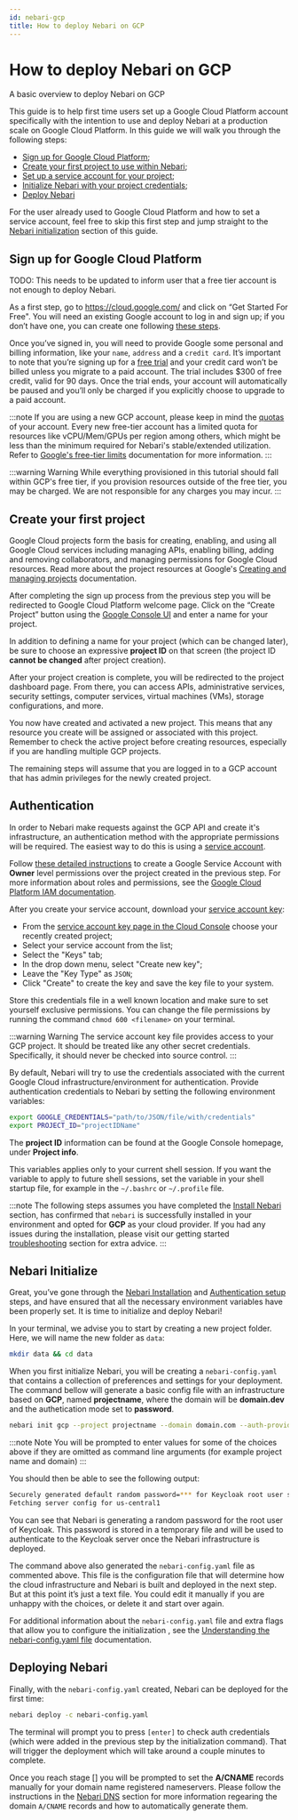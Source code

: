 ```yaml
---
id: nebari-gcp
title: How to deploy Nebari on GCP
---
```


# How to deploy Nebari on GCP

A basic overview to deploy Nebari on GCP

This guide is to help first time users set up a Google Cloud Platform account specifically with the intention to use and deploy Nebari at a production scale on Google Cloud Platform. In this guide we will walk you through the following steps:

- [Sign up for Google Cloud Platform](#sign-up-for-google-cloud-platform);
- [Create your first project to use within Nebari](#create-your-first-project);
- [Set up a service account for your project](#authentication);
- [Initialize Nebari with your project credentials](#nebari-initialize);
- [Deploy Nebari](#deploying-nebari)

For the user already used to Google Cloud Platform and how to set a service account, feel free to skip this first step and jump straight to the [Nebari initialization](#nebari-initialize) section of this guide.


## Sign up for Google Cloud Platform

TODO: This needs to be updated to inform user that a free tier account is not enough to deploy Nebari.

As a first step, go to https://cloud.google.com/ and click on “Get Started For Free". You will need an existing Google account to log in and sign up; if you don’t have one, you can create one following [these steps](https://support.google.com/accounts/answer/27441).

Once you’ve signed in, you will need to provide Google some personal and billing information, like your `name`, `address` and a `credit card`. It’s important to note that you’re signing up for a [free trial](https://cloud.google.com/free/docs/gcp-free-tier#free-trial) and your credit card won’t be billed unless you migrate to a paid account. The trial includes $300 of free credit, valid for 90 days. Once the trial ends, your account will automatically be paused and you’ll only be charged if you explicitly choose to upgrade to a paid account.

:::note
If you are using a new GCP account, please keep in mind the [quotas](https://cloud.google.com/docs/quota) of your account. Every new free-tier account has a limited quota for resources like vCPU/Mem/GPUs per region among others, which might be less than the minimum required for Nebari's stable/extended utilization. Refer to [Google's free-tier limits](https://cloud.google.com/free/docs/gcp-free-tier#free-tier-usage-limits) documentation for more information.
:::

:::warning Warning
While everything provisioned in this tutorial should fall within GCP's free tier, if you provision resources outside of the free tier, you may be charged. We are not responsible for any charges you may incur.
:::

## Create your first project

Google Cloud projects form the basis for creating, enabling, and using all Google Cloud services including managing APIs, enabling billing, adding and removing collaborators, and managing permissions for Google Cloud resources. Read more about the project resources at Google's [Creating and managing projects](https://cloud.google.com/resource-manager/docs/creating-managing-projects) documentation.

After completing the sign up process from the previous step you will be redirected to Google Cloud Platform welcome page. Click on the “Create Project” button using the [Google Console UI](https://cloud.google.com/resource-manager/docs/creating-managing-projects#console) and enter a name for your project.

In addition to defining a name for your project (which can be changed later), be sure to choose an expressive **project ID** on that screen (the project ID **cannot be changed** after project creation).

After your project creation is complete, you will be redirected to the project dashboard page. From there, you can access APIs, administrative services, security settings, computer services, virtual machines (VMs), storage configurations, and more.

You now have created and activated a new project. This means that any resource you create will be assigned or associated with this project. Remember to check the active project before creating resources, especially if you are handling multiple GCP projects.

The remaining steps will assume that you are logged in to a GCP account that has admin privileges for the newly created project.

## Authentication

In order to Nebari make requests against the GCP API and create it's infrastructure, an authentication method with the appropriate permissions will be required. The easiest way to do this is using a [service account](https://cloud.google.com/iam/docs/understanding-service-accounts).

Follow [these detailed instructions](https://cloud.google.com/docs/authentication/getting-started#creating_a_service_account) to create a Google Service Account with **Owner** level permissions over the project created in the previous step. For more information about roles and permissions, see the [Google Cloud Platform IAM documentation](https://cloud.google.com/iam/docs/choose-predefined-roles).

After you create your service account, download your [service account key](https://cloud.google.com/iam/docs/reference/rest/v1/projects.serviceAccounts.keys):

- From the [service account key page in the Cloud Console](https://console.cloud.google.com/iam-admin/serviceaccounts) choose your recently created project;
- Select your service account from the list;
- Select the "Keys" tab;
- In the drop down menu, select "Create new key";
- Leave the "Key Type" as `JSON`;
- Click "Create" to create the key and save the key file to your system.

Store this credentials file in a well known location and make sure to set yourself exclusive permissions. You can change the file permissions by running the command `chmod 600 <filename>` on your terminal.

:::warning Warning
The service account key file provides access to your GCP project. It should be treated like any other secret credentials. Specifically, it should never be checked into source control.
:::

By default, Nebari will try to use the credentials associated with the current Google Cloud infrastructure/environment for authentication. Provide authentication credentials to Nebari by setting the following environment variables:

```bash
export GOOGLE_CREDENTIALS="path/to/JSON/file/with/credentials"
export PROJECT_ID="projectIDName"
```
The **project ID** information can be found at the Google Console homepage, under **Project info**.

This variables applies only to your current shell session. If you want the variable to apply to future shell sessions, set the variable in your shell startup file, for example in the `~/.bashrc` or `~/.profile` file.


:::note
The following steps assumes you have completed the [Install Nebari](/started/installing-nebari) section, has confirmed that `nebari` is successfully installed in your environment and opted for **GCP** as your cloud provider. If you had any issues during the installation, please visit our getting started [troubleshooting](/started/troubleshooting) section for extra advice.
:::

## Nebari Initialize

Great, you’ve gone through the [Nebari Installation](/started/installing-nebari.md) and [Authentication setup](#authentication) steps, and have ensured that all the necessary environment variables have been properly set. It is time to initialize and deploy Nebari!

In your terminal, we advise you to start by creating a new project folder. Here, we will name the new folder as `data`:

```bash
mkdir data && cd data
```
When you first initialize Nebari, you will be creating a `nebari-config.yaml` that contains a collection of preferences and settings for your deployment. The command bellow will generate a basic config file with an infrastructure based on **GCP**, named **projectname**, where the domain will be **domain.dev** and the authetication mode set to **password**.

```bash
nebari init gcp --project projectname --domain domain.com --auth-provider password
```
:::note Note
You will be prompted to enter values for some of the choices above if they are omitted as command line arguments (for example project name and domain)
:::

You should then be able to see the following output:
```bash
Securely generated default random password=*** for Keycloak root user stored at path=/tmp/NEBARI_DEFAULT_PASSWORD
Fetching server config for us-central1
```
You can see that Nebari is generating a random password for the root user of Keycloak. This password is stored in a temporary file and will be used to authenticate to the Keycloak server once the Nebari infrastructure is deployed.

The command above also generated the `nebari-config.yaml` file as commented above. This file is the configuration file that will determine how the cloud infrastructure and Nebari is built and deployed in the next step. But at this point it’s just a text file. You could edit it manually if you are unhappy with the choices, or delete it and start over again.

For additional information about the `nebari-config.yaml` file and extra flags that allow you to configure the initialization , see the [Understanding the nebari-config.yaml file](/tutorials/overview.md) documentation.

## Deploying Nebari

Finally, with the `nebari-config.yaml` created, Nebari can be deployed for the first time:

```bash
nebari deploy -c nebari-config.yaml
```
The terminal will prompt you to press `[enter]` to check auth credentials (which were added in the previous step by the initialization command). That will trigger the deployment which will take around a couple minutes to complete.

Once you reach stage [] you will be prompted to set the **A/CNAME** records manually for your domain name registered nameservers. Please follow the instructions in the [Nebari DNS](/how-tos/domain-registry.md) section for more information regearing the domain `A/CNAME` records and how to automatically generate them.
